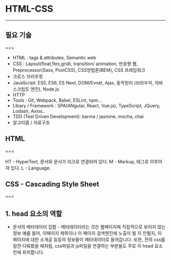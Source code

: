 # HTML-CSS
---------------------------------

## 필요 기술
===
- HTML : tags & attributes, Semantic web
- CSS : Layout(float,flex,grid), transition/ animation, 반응형 웹, Preprocessor(Sass, PostCSS), CSS방법론(BEM), CSS 프레임워크
- 크로스 브라우징
- JavaScript: ES5, ES6, ES Next, DOM/Evnet, Ajax, 동작원리 (브라우저, 자바스크립트 엔진), Node.js
- HTTP
- Tools : Git, Webpack, Babel, ESLint, npm...
- Libary / Framework : SPA(ANgular, React, Vue.js), TypeScript, JQuery, Lodash, Axios..
- TDD (Test Driven Development): karma / jasmine, mocha, chai
- 알고리즘 / 자료구조

## HTML
===

HT - HyperText, 문서와 문서가 리크로 연결되어 있다.
M - Markup, 태그로 이루어져 있다. 
L - Language. 

## CSS - Cascading Style Sheet
===

## 1. head 요소의 역할

- 문서의 메타데이터 집합 - 메타데이터라는 것은 웹페이지에 직접적으로 보이지 않는 정보
  예를 들어, 이페이지 제목이나 이 페이지 검색엔진에 노출이 될 지 안될지, 이페이지에 대한 
  소개글 등등의 정보들이 메타데이터로 들어갑니다. 또한, 전의 css를 잠깐 다뤄봤을 때처럼,
  css파일과 js파일을 연결하는 부분들도 주로 이 head 요소안에 위치합니다.
